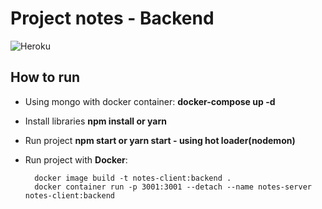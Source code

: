 # Project notes - Backend

![Heroku](http://heroku-badge.herokuapp.com/?app=dnotes-api)

## How to run
- Using mongo with docker container: **docker-compose up -d**
- Install libraries **npm install or yarn**
- Run project **npm start or yarn start - using hot loader(nodemon)**
- Run project with **Docker**:<br>
		
		docker image build -t notes-client:backend .
		docker container run -p 3001:3001 --detach --name notes-server notes-client:backend
